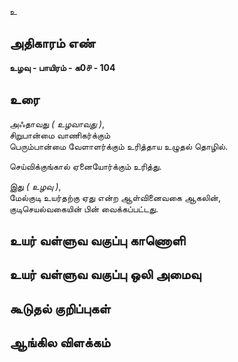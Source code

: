 உ


## அதிகாரம் எண்

**உழவு - பாயிரம் - க0௪ - 104**

## உரை

அஃதாவது _( உழவாவது )_,  
சிறுபான்மை வாணிகர்க்கும்  
பெரும்பான்மை வேளாளர்க்கும் உரித்தாய உழுதல் தொழில்.

செய்விக்குங்கால் ஏனையோர்க்கும் உரித்து.  

இது _( உழவு )_,  
மேல்குடி உயர்தற்கு ஏது என்ற ஆள்வினைவகை ஆகலின்,  
குடிசெயல்வகையின் பின் வைக்கப்பட்டது.

## உயர் வள்ளுவ வகுப்பு காணொளி


## உயர் வள்ளுவ வகுப்பு ஒலி அமைவு 


## கூடுதல் குறிப்புகள்


## ஆங்கில விளக்கம்

